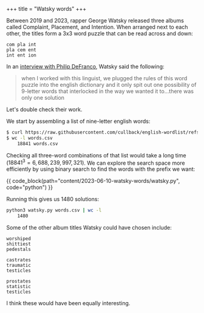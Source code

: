 +++
title = "Watsky words"
+++

Between 2019 and 2023, rapper George Watsky released three albums called Complaint, Placement, and Intention. When arranged next to each other, the titles form a 3x3 word puzzle that can be read across and down:

```
com pla int
pla cem ent
int ent ion
```

In an [interview with Philip DeFranco](https://www.youtube.com/watch?v=6pDUCAgsnKU&t=2562s), Watsky said the following:

> when I worked with this linguist, we plugged the rules of this word puzzle into the english dictionary and it only spit out one possibility of 9-letter words that interlocked in the way we wanted it to...there was only one solution

Let's double check their work.

We start by assembling a list of nine-letter english words:

```bash
$ curl https://raw.githubusercontent.com/cullback/english-wordlist/refs/heads/main/words.csv | rg '^[a-z]{9}$' > words.csv
$ wc -l words.csv
    18841 words.csv
```

Checking all three-word combinations of that list would take a long time ($18841^3=6,688,239,997,321$). We can explore the search space more efficiently by using binary search to find the words with the prefix we want:

{{ code_block(path="content/2023-06-10-watsky-words/watsky.py", code="python") }}

Running this gives us 1480 solutions:

```bash
python3 watsky.py words.csv | wc -l
    1480
```

Some of the other album titles Watsky could have chosen include:

```
worshiped
shittiest
pedestals

castrates
traumatic
testicles

prostates
statistic
testicles
```

I think these would have been equally interesting.
